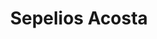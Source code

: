 ---
title: "Sepelios Acosta"
url: /ciudad-autonoma-de-buenos-aires/sepelios-acosta/
shop: directores de funerarias
---